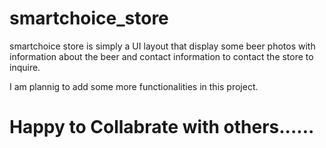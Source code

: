 # smartchoice_store

smartchoice store is simply a UI layout that display some beer photos with information about the beer and contact information to contact the store to inquire.

I am plannig to add some more functionalities in this project.


# Happy to Collabrate with others......
